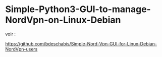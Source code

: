 # Simple-Python3-GUI-to-manage-NordVpn-on-Linux-Debian
voir :

https://github.com/bdeschabis/Simple-Nord-Vpn-GUI-for-Linux-Debian-NordVpn-users
